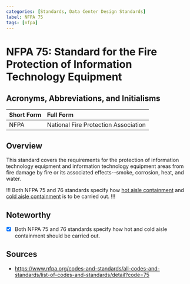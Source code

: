 ```yaml
---
categories: [Standards, Data Center Design Standards]
label: NFPA 75
tags: [nfpa]
---
```


# NFPA 75: Standard for the Fire Protection of Information Technology Equipment

## Acronyms, Abbreviations, and Initialisms

Short Form | Full Form
:--- | :---
NFPA | National Fire Protection Association

## Overview

This standard covers the requirements for the protection of information technology equipment and information technology equipment areas from fire damage by fire or its associated effects--smoke, corrosion, heat, and water.

!!!
Both NFPA 75 and 76 standards specify how [hot aisle containment](/terminology/glossary.md#hot-aisle-containment) and [cold aisle containment](/terminology/glossary.md#cold-aisle-containment) is to be carried out.
!!!

## Noteworthy

- [x] Both NFPA 75 and 76 standards specify how hot and cold aisle containment should be carried out.

## Sources

- https://www.nfpa.org/codes-and-standards/all-codes-and-standards/list-of-codes-and-standards/detail?code=75